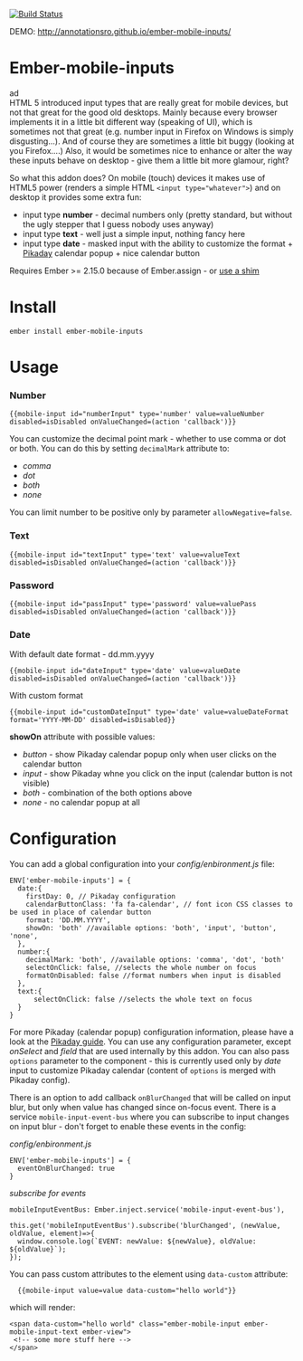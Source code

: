 [![Build Status](https://travis-ci.org/AnnotationSro/ember-mobile-inputs.svg?branch=master)](https://travis-ci.org/AnnotationSro/ember-mobile-inputs)

DEMO: http://annotationsro.github.io/ember-mobile-inputs/

# Ember-mobile-inputs
 ad   
HTML 5 introduced input types that are really great for mobile devices, but not that great for the good old desktops.
Mainly because every browser implements it in a little bit different way (speaking of UI), which is sometimes not that great (e.g. number input in Firefox on Windows
is simply disgusting...). And of course they are sometimes a little bit buggy (looking at you Firefox....)
Also, it would be sometimes nice to enhance or alter the way these inputs behave on desktop - give them a little bit more glamour, right?

So what this addon does? On mobile (touch) devices it makes use of HTML5 power (renders a simple HTML `<input type="whatever">`) and on desktop it provides some extra fun:
* input type **number** - decimal numbers only (pretty standard, but without the ugly stepper that I guess nobody uses anyway)
* input type **text** - well just a simple input, nothing fancy here
* input type **date** - masked input with the ability to customize the format + [Pikaday](https://github.com/dbushell/Pikaday) calendar popup + nice calendar button

Requires Ember >= 2.15.0 because of Ember.assign - or [use a shim](https://github.com/shipshapecode/ember-assign-polyfill)

# Install

```
ember install ember-mobile-inputs
```

# Usage

### Number
```
{{mobile-input id="numberInput" type='number' value=valueNumber disabled=isDisabled onValueChanged=(action 'callback')}}
```

You can customize the decimal point mark - whether to use comma or dot or both. You can do this by setting `decimalMark` attribute to:
* _comma_
* _dot_
* _both_
* _none_

You can limit number to be positive only by parameter `allowNegative=false`.

### Text
```
{{mobile-input id="textInput" type='text' value=valueText disabled=isDisabled onValueChanged=(action 'callback')}}
```
### Password
```
{{mobile-input id="passInput" type='password' value=valuePass disabled=isDisabled onValueChanged=(action 'callback')}}
```
### Date
With default date format - dd.mm.yyyy
```
{{mobile-input id="dateInput" type='date' value=valueDate disabled=isDisabled onValueChanged=(action 'callback')}}
```

With custom format
```
{{mobile-input id="customDateInput" type='date' value=valueDateFormat format='YYYY-MM-DD' disabled=isDisabled}}
```

**showOn** attribute with possible values:
* _button_ - show Pikaday calendar popup only when user clicks on the calendar button
* _input_ - show Pikaday whne you click on the input (calendar button is not visible)
* _both_ - combination of the both options above
* _none_ - no calendar popup at all

# Configuration

You can add a global configuration into your _config/enbironment.js_ file:
```
ENV['ember-mobile-inputs'] = {
  date:{
    firstDay: 0, // Pikaday configuration
    calendarButtonClass: 'fa fa-calendar', // font icon CSS classes to be used in place of calendar button
    format: 'DD.MM.YYYY',
    showOn: 'both' //available options: 'both', 'input', 'button', 'none',
  },
  number:{
    decimalMark: 'both', //available options: 'comma', 'dot', 'both'
    selectOnClick: false, //selects the whole number on focus
    formatOnDisabled: false //format numbers when input is disabled
  },
  text:{
      selectOnClick: false //selects the whole text on focus
  }
}
```

For more Pikaday (calendar popup) configuration information, please have a look at the [Pikaday guide](https://github.com/dbushell/Pikaday#configuration).
You can use any configuration parameter, except _onSelect_ and _field_ that are used internally by this addon.
You can also pass `options` parameter to the component - this is currently used only by _date_ input to customize Pikaday calendar (content of `options` is merged with Pikaday config).


There is an option to add callback `onBlurChanged` that will be called on input blur, but only when value has changed since on-focus event.
There is a service `mobile-input-event-bus` where you can subscribe to input changes on input blur - don't forget to enable these events in the config:

 _config/enbironment.js_
```
ENV['ember-mobile-inputs'] = {
  eventOnBlurChanged: true
}
```
_subscribe for events_
```
mobileInputEventBus: Ember.inject.service('mobile-input-event-bus'),

this.get('mobileInputEventBus').subscribe('blurChanged', (newValue, oldValue, element)=>{
  window.console.log(`EVENT: newValue: ${newValue}, oldValue: ${oldValue}`);
});
```

You can pass custom attributes to the element using `data-custom` attribute:
```
  {{mobile-input value=value data-custom="hello world"}}
```

which will render:
```
<span data-custom="hello world" class="ember-mobile-input ember-mobile-input-text ember-view">
 <!-- some more stuff here -->
</span>
```
